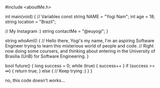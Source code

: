 #include <aboutMe.h>

int main(void)
{
  // Variables
  const string NAME = "Yogi Nam";
  int age = 18;
  string location = "Brazil";
  
  // My Instagram :)
  string contactMe = "@euyogi";
}

string whoAmI()
{
  // Hello there, Yogi's my name, I'm an aspiring Software Engineer trying to learn this misterious world of people and code.
  // Right now doing some coursers, and thinking about entering in the University of Brasilia (UnB) for Software Engineering.
}

bool future()
{
  long success = 0;
  while (true)
  {
    success++
  }
  if (success >= ∞)
  {
    return true;
  }
  else
  {
    // Keep trying :)
  }
}

no, this code doesn't works...

<!---
euyogi/euyogi is a ✨ special ✨ repository because its `README.md` (this file) appears on your GitHub profile.
You can click the Preview link to take a look at your changes.
--->
